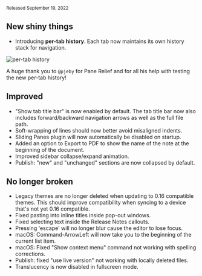 <small>Released September 19, 2022</small>  
  
## New shiny things 
  
- Introducing **per-tab history**. Each tab now maintains its own history stack for navigation.
  
![per-tab history](https://user-images.githubusercontent.com/693981/191052493-8109f1a1-411c-4b61-b435-788d0cac3231.png)  

A huge thank you to `@pjeby` for Pane Relief and for all his help with testing the new per-tab history!

## Improved  

- "Show tab title bar" is now enabled by default. The tab title bar now also includes forward/backward navigation arrows as well as the full file path.
- Soft-wrapping of lines should now better avoid misaligned indents.
- Sliding Panes plugin will now automatically be disabled on startup.
- Added an option to Export to PDF to show the name of the note at the beginning of the document.
- Improved sidebar collapse/expand animation.
- Publish: "new" and "unchanged" sections are now collapsed by default.
  
## No longer broken  

- Legacy themes are no longer deleted when updating to 0.16 compatible themes. This should improve compatibility when syncing to a device that's not yet 0.16 compatible.  
- Fixed pasting into inline titles inside pop-out windows.  
- Fixed selecting text inside the Release Notes callouts.
- Pressing 'escape' will no longer blur cause the editor to lose focus.
- macOS: Command-ArrowLeft will now take you to the beginning of the current list item.  
- macOS: Fixed "Show context menu" command not working with spelling corrections.  
- Publish: fixed "use live version" not working with locally deleted files.  
- Translucency is now disabled in fullscreen mode.
